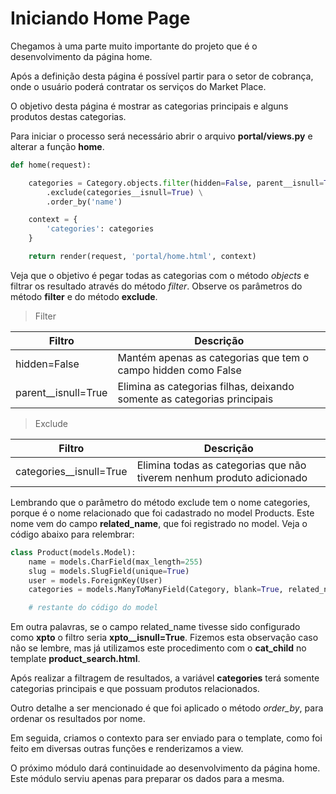 # Iniciando Home Page

Chegamos à uma parte muito importante do projeto que é o desenvolvimento da página home.

Após a definição desta página é possível partir para o setor de cobrança, onde o usuário poderá contratar os serviços do Market Place.

O objetivo desta página é mostrar as categorias principais e alguns produtos destas categorias.

Para iniciar o processo será necessário abrir o arquivo **portal/views.py** e alterar a função **home**.

```python
def home(request):

    categories = Category.objects.filter(hidden=False, parent__isnull=True) \
        .exclude(categories__isnull=True) \
        .order_by('name')

    context = {
        'categories': categories
    }

    return render(request, 'portal/home.html', context)
```

Veja que o objetivo é pegar todas as categorias com o método *objects* e filtrar os resultado através do método *filter*. Observe os parâmetros do método **filter** e do método **exclude**.

> Filter

| Filtro              | Descrição                                                               |
|---------------------|-------------------------------------------------------------------------|
| hidden=False        | Mantém apenas as categorias que tem o campo hidden como False           |
| parent__isnull=True | Elimina as categorias filhas, deixando somente as categorias principais |


> Exclude

| Filtro                  | Descrição                                                             |
|-------------------------|-----------------------------------------------------------------------|
| categories__isnull=True | Elimina todas as categorias que não tiverem nenhum produto adicionado |

Lembrando que o parâmetro do método exclude tem o nome categories, porque é o nome relacionado que foi cadastrado no model Products. Este nome vem do campo **related_name**, que foi registrado no model. Veja o código abaixo para relembrar:

```python
class Product(models.Model):
    name = models.CharField(max_length=255)
    slug = models.SlugField(unique=True)
    user = models.ForeignKey(User)
    categories = models.ManyToManyField(Category, blank=True, related_name='categories')

    # restante do código do model
```

Em outra palavras, se o campo related_name tivesse sido configurado como **xpto** o filtro seria **xpto__isnull=True**. Fizemos esta observação caso não se lembre, mas já utilizamos este procedimento com o **cat\_child** no template **product\_search.html**.

Após realizar a filtragem de resultados, a variável **categories** terá somente categorias principais e que possuam produtos relacionados.

Outro detalhe a ser mencionado é que foi aplicado o método *order_by*, para ordenar os resultados por nome.

Em seguida, criamos o contexto para ser enviado para o template, como foi feito em diversas outras funções e renderizamos a view.

O próximo módulo dará continuidade ao desenvolvimento da página home. Este módulo serviu apenas para preparar os dados para a mesma.